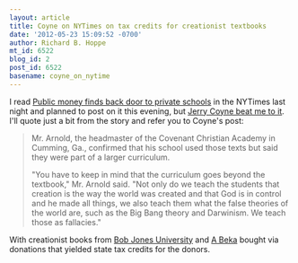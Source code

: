 ```yaml
---
layout: article
title: Coyne on NYTimes on tax credits for creationist textbooks
date: '2012-05-23 15:09:52 -0700'
author: Richard B. Hoppe
mt_id: 6522
blog_id: 2
post_id: 6522
basename: coyne_on_nytime
---
```

I read [Public money finds back door to private schools](http://www.nytimes.com/2012/05/22/education/scholarship-funds-meant-for-needy-benefit-private-schools.html?pagewanted=all) in the NYTimes last night and planned to post on it this evening, but [Jerry Coyne beat me to it](http://whyevolutionistrue.wordpress.com/2012/05/23/government-money-goes-to-fund-creationism-and-athletes/). I'll quote just a bit from the story and refer you to Coyne's post:

> Mr. Arnold, the headmaster of the Covenant Christian Academy in Cumming, Ga., confirmed that his school used those texts but said they were part of a larger curriculum.
> 
> "You have to keep in mind that the curriculum goes beyond the textbook," Mr. Arnold said. "Not only do we teach the students that creation is the way the world was created and that God is in control and he made all things, we also teach them what the false theories of the world are, such as the Big Bang theory and Darwinism. We teach those as fallacies."

With creationist books from [Bob Jones University](http://www.bjupress.com/category/Textbooks+&amp;+Supplies) and [A Beka](http://www.abeka.com/) bought via donations that yielded state tax credits for the donors.
